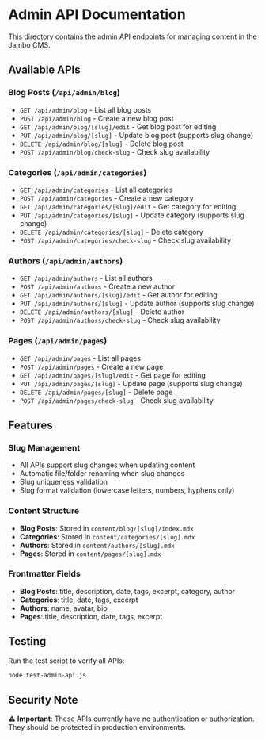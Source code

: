 # Admin API Documentation

This directory contains the admin API endpoints for managing content in the Jambo CMS.

## Available APIs

### Blog Posts (`/api/admin/blog`)
- `GET /api/admin/blog` - List all blog posts
- `POST /api/admin/blog` - Create a new blog post
- `GET /api/admin/blog/[slug]/edit` - Get blog post for editing
- `PUT /api/admin/blog/[slug]` - Update blog post (supports slug change)
- `DELETE /api/admin/blog/[slug]` - Delete blog post
- `POST /api/admin/blog/check-slug` - Check slug availability

### Categories (`/api/admin/categories`)
- `GET /api/admin/categories` - List all categories
- `POST /api/admin/categories` - Create a new category
- `GET /api/admin/categories/[slug]/edit` - Get category for editing
- `PUT /api/admin/categories/[slug]` - Update category (supports slug change)
- `DELETE /api/admin/categories/[slug]` - Delete category
- `POST /api/admin/categories/check-slug` - Check slug availability

### Authors (`/api/admin/authors`)
- `GET /api/admin/authors` - List all authors
- `POST /api/admin/authors` - Create a new author
- `GET /api/admin/authors/[slug]/edit` - Get author for editing
- `PUT /api/admin/authors/[slug]` - Update author (supports slug change)
- `DELETE /api/admin/authors/[slug]` - Delete author
- `POST /api/admin/authors/check-slug` - Check slug availability

### Pages (`/api/admin/pages`)
- `GET /api/admin/pages` - List all pages
- `POST /api/admin/pages` - Create a new page
- `GET /api/admin/pages/[slug]/edit` - Get page for editing
- `PUT /api/admin/pages/[slug]` - Update page (supports slug change)
- `DELETE /api/admin/pages/[slug]` - Delete page
- `POST /api/admin/pages/check-slug` - Check slug availability

## Features

### Slug Management
- All APIs support slug changes when updating content
- Automatic file/folder renaming when slug changes
- Slug uniqueness validation
- Slug format validation (lowercase letters, numbers, hyphens only)

### Content Structure
- **Blog Posts**: Stored in `content/blog/[slug]/index.mdx`
- **Categories**: Stored in `content/categories/[slug].mdx`
- **Authors**: Stored in `content/authors/[slug].mdx`
- **Pages**: Stored in `content/pages/[slug].mdx`

### Frontmatter Fields
- **Blog Posts**: title, description, date, tags, excerpt, category, author
- **Categories**: title, date, tags, excerpt
- **Authors**: name, avatar, bio
- **Pages**: title, description, date, tags, excerpt

## Testing

Run the test script to verify all APIs:
```bash
node test-admin-api.js
```

## Security Note

⚠️ **Important**: These APIs currently have no authentication or authorization. They should be protected in production environments.
